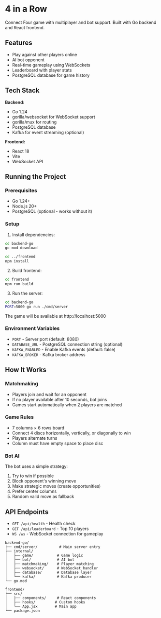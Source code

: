 # 4 in a Row

Connect Four game with multiplayer and bot support. Built with Go backend and React frontend.

## Features

- Play against other players online
- AI bot opponent
- Real-time gameplay using WebSockets
- Leaderboard with player stats
- PostgreSQL database for game history

## Tech Stack

**Backend:**
- Go 1.24
- gorilla/websocket for WebSocket support
- gorilla/mux for routing
- PostgreSQL database
- Kafka for event streaming (optional)

**Frontend:**
- React 18
- Vite
- WebSocket API

## Running the Project

### Prerequisites
- Go 1.24+
- Node.js 20+
- PostgreSQL (optional - works without it)

### Setup

1. Install dependencies:
```bash
cd backend-go
go mod download

cd ../frontend
npm install
```

2. Build frontend:
```bash
cd frontend
npm run build
```

3. Run the server:
```bash
cd backend-go
PORT=5000 go run ./cmd/server
```

The game will be available at http://localhost:5000

### Environment Variables

- `PORT` - Server port (default: 8080)
- `DATABASE_URL` - PostgreSQL connection string (optional)
- `KAFKA_ENABLED` - Enable Kafka events (default: false)
- `KAFKA_BROKER` - Kafka broker address

## How It Works

### Matchmaking
- Players join and wait for an opponent
- If no player available after 10 seconds, bot joins
- Games start automatically when 2 players are matched

### Game Rules
- 7 columns × 6 rows board
- Connect 4 discs horizontally, vertically, or diagonally to win
- Players alternate turns
- Column must have empty space to place disc

### Bot AI
The bot uses a simple strategy:
1. Try to win if possible
2. Block opponent's winning move
3. Make strategic moves (create opportunities)
4. Prefer center columns
5. Random valid move as fallback

## API Endpoints

- `GET /api/health` - Health check
- `GET /api/leaderboard` - Top 10 players
- `WS /ws` - WebSocket connection for gameplay


```
backend-go/
├── cmd/server/          # Main server entry
├── internal/
│   ├── game/           # Game logic
│   ├── bot/            # AI bot
│   ├── matchmaking/    # Player matching
│   ├── websocket/      # WebSocket handler
│   ├── database/       # Database layer
│   └── kafka/          # Kafka producer
└── go.mod

frontend/
├── src/
│   ├── components/     # React components
│   ├── hooks/         # Custom hooks
│   └── App.jsx        # Main app
└── package.json
```
